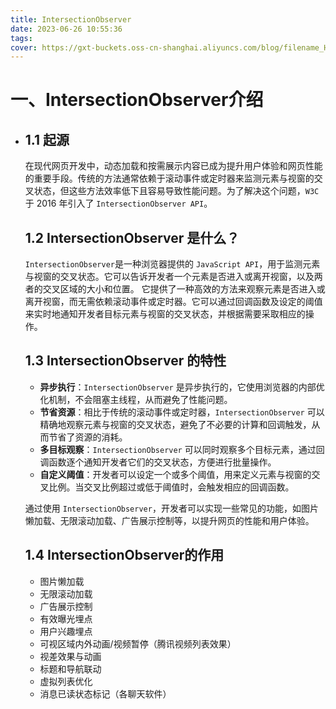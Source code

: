 ```yaml
---
title: IntersectionObserver
date: 2023-06-26 10:55:36
tags:
cover: https://gxt-buckets.oss-cn-shanghai.aliyuncs.com/blog/filename_H128PIC%20(2).jpg
---
```

# 一、IntersectionObserver介绍
- ## 1.1 起源

  在现代网页开发中，动态加载和按需展示内容已成为提升用户体验和网页性能的重要手段。传统的方法通常依赖于滚动事件或定时器来监测元素与视窗的交叉状态，但这些方法效率低下且容易导致性能问题。为了解决这个问题，`W3C` 于 2016 年引入了 `IntersectionObserver API`。

  ## 1.2 IntersectionObserver 是什么？

  `IntersectionObserver`是一种浏览器提供的 `JavaScript API`，用于监测元素与视窗的交叉状态。它可以告诉开发者一个元素是否进入或离开视窗，以及两者的交叉区域的大小和位置。
   它提供了一种高效的方法来观察元素是否进入或离开视窗，而无需依赖滚动事件或定时器。它可以通过回调函数及设定的阈值来实时地通知开发者目标元素与视窗的交叉状态，并根据需要采取相应的操作。

  ## 1.3 IntersectionObserver 的特性

  - **异步执行**：`IntersectionObserver` 是异步执行的，它使用浏览器的内部优化机制，不会阻塞主线程，从而避免了性能问题。
  - **节省资源**：相比于传统的滚动事件或定时器，`IntersectionObserver` 可以精确地观察元素与视窗的交叉状态，避免了不必要的计算和回调触发，从而节省了资源的消耗。
  - **多目标观察**：`IntersectionObserver` 可以同时观察多个目标元素，通过回调函数逐个通知开发者它们的交叉状态，方便进行批量操作。
  - **自定义阈值**：开发者可以设定一个或多个阈值，用来定义元素与视窗的交叉比例。当交叉比例超过或低于阈值时，会触发相应的回调函数。

  通过使用 `IntersectionObserver`，开发者可以实现一些常见的功能，如图片懒加载、无限滚动加载、广告展示控制等，以提升网页的性能和用户体验。

  ## 1.4  IntersectionObserver的作用

  - 图片懒加载
  - 无限滚动加载
  - 广告展示控制
  - 有效曝光埋点
  - 用户兴趣埋点
  - 可视区域内外动画/视频暂停（腾讯视频列表效果）
  - 视差效果与动画
  - 标题和导航联动
  - 虚拟列表优化
  - 消息已读状态标记（各聊天软件）

  
